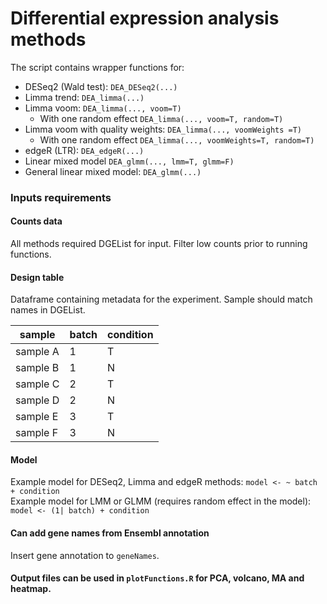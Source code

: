 # Differential expression analysis methods 

The script contains wrapper functions for: 
- DESeq2 (Wald test): `DEA_DESeq2(...)`
- Limma trend: `DEA_limma(...)`
- Limma voom: `DEA_limma(..., voom=T)`
    - With one random effect `DEA_limma(..., voom=T, random=T)`
- Limma voom with quality weights: `DEA_limma(..., voomWeights =T)`
    - With one random effect `DEA_limma(..., voomWeights=T, random=T)`
- edgeR (LTR): `DEA_edgeR(...)`
- Linear mixed model `DEA_glmm(..., lmm=T, glmm=F)`
- General linear mixed model: `DEA_glmm(...)`

### Inputs requirements

#### Counts data
All methods required DGEList for input. Filter low counts prior to running functions.

#### Design table 
Dataframe containing metadata for the experiment. Sample should match names in DGEList.

| sample   | batch | condition |
|----------|-------|-----------|
| sample A | 1     | T         |
| sample B | 1     | N         |
| sample C | 2     | T         |
| sample D | 2     | N         |
| sample E | 3     | T         |
| sample F | 3     | N         |

####  Model 
Example model for DESeq2, Limma and edgeR methods: `model <- ~ batch + condition`  
Example model for LMM or GLMM (requires random effect in the model): `model <- (1| batch) + condition`  

#### Can add gene names from Ensembl annotation
Insert gene annotation to `geneNames`.

#### Output files can be used in `plotFunctions.R` for PCA, volcano, MA and heatmap. 
